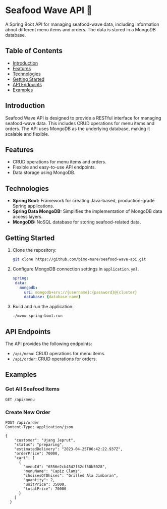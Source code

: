 # Seafood Wave API 🦀

A Spring Boot API for managing seafood-wave data, including information about different menu items and orders. The data is stored in a MongoDB database.

## Table of Contents

- [Introduction](#introduction)
- [Features](#features)
- [Technologies](#technologies)
- [Getting Started](#getting-started)
- [API Endpoints](#api-endpoints)
- [Examples](#examples)

## Introduction

Seafood Wave API is designed to provide a RESTful interface for managing seafood-wave data. This includes CRUD operations for menu items and orders. The API uses MongoDB as the underlying database, making it scalable and flexible.

## Features

- CRUD operations for menu items and orders.
- Flexible and easy-to-use API endpoints.
- Data storage using MongoDB.

## Technologies

- **Spring Boot:** Framework for creating Java-based, production-grade Spring applications.
- **Spring Data MongoDB:** Simplifies the implementation of MongoDB data access layers.
- **MongoDB:** NoSQL database for storing seafood-related data.

## Getting Started

1. Clone the repository:

    ```bash
    git clone https://github.com/bimo-mure/seafood-wave-api.git
    ```

2. Configure MongoDB connection settings in `application.yml`.

    ```application.yml
   spring:
     data:
       mongodb:
         uri: mongodb+srv://{username}:{password}@{cluster}
         database: {database-name}
    ```

3. Build and run the application:

    ```bash
    ./mvnw spring-boot:run
    ```

## API Endpoints

The API provides the following endpoints:

- `/api/menu`: CRUD operations for menu items.
- `/api/order`: CRUD operations for orders.

## Examples

### Get All Seafood Items

```http
GET /api/menu
```

### Create New Order
```http
POST /api/order
Content-Type: application/json

{
    "customer": "Ujang Jeprut",
    "status": "preparing",
    "estimatedDelivery": "2023-04-25T06:42:22.937Z",
    "orderPrice": 70000,
    "cart": [
      {
        "menuId": "6556e2cb4542f32cf50b5028",
        "menuName": "Capiz Clams",
        "choisesOfDhises": "Grilled Ala Jimbaran",
        "quantity": 2,
        "unitPrice": 35000,
        "totalPrice": 70000
      }
    ]
  }
```
